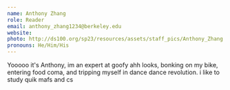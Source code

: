```yaml
---
name: Anthony Zhang
role: Reader
email: anthony_zhang1234@berkeley.edu
website: 
photo: http://ds100.org/sp23/resources/assets/staff_pics/Anthony_Zhang.png
pronouns: He/Him/His
---
```

Yooooo it's Anthony, im an expert at goofy ahh looks, bonking on my bike, entering food coma, and tripping myself in dance dance revolution. i like to study quik mafs and cs 

